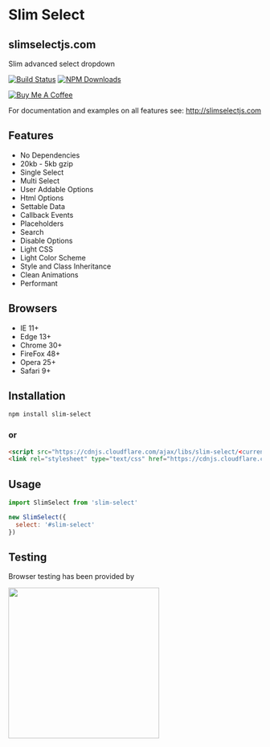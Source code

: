 # Slim Select 
## slimselectjs.com
Slim advanced select dropdown

[![Build Status](https://travis-ci.org/brianvoe/slim-select.svg?branch=master)](https://travis-ci.org/brianvoe/slim-select)
[![NPM Downloads](https://img.shields.io/npm/dt/slim-select.svg)](https://www.npmjs.com/package/slim-select)

<a href="https://www.buymeacoffee.com/brianvoe" target="_blank"><img src="https://www.buymeacoffee.com/assets/img/custom_images/orange_img.png" alt="Buy Me A Coffee" style="height: auto !important;width: auto !important;" ></a>

For documentation and examples on all features see: http://slimselectjs.com

## Features
- No Dependencies
- 20kb - 5kb gzip
- Single Select
- Multi Select
- User Addable Options
- Html Options
- Settable Data
- Callback Events
- Placeholders
- Search
- Disable Options
- Light CSS
- Light Color Scheme
- Style and Class Inheritance
- Clean Animations
- Performant

## Browsers
- IE 11+
- Edge 13+
- Chrome 30+
- FireFox 48+
- Opera 25+
- Safari 9+

## Installation
```bash
npm install slim-select
```

### or

```html
<script src="https://cdnjs.cloudflare.com/ajax/libs/slim-select/<current_version>/slimselect.min.js"></script>
<link rel="stylesheet" type="text/css" href="https://cdnjs.cloudflare.com/ajax/libs/slim-select/<current_version>/slimselect.min.css"> 
```

## Usage
```javascript
import SlimSelect from 'slim-select'

new SlimSelect({
  select: '#slim-select'
})
```

## Testing
Browser testing has been provided by

<img src="https://digitalscientists.com/system/images/1448/original/logo-browserstack.png" width="300" />
